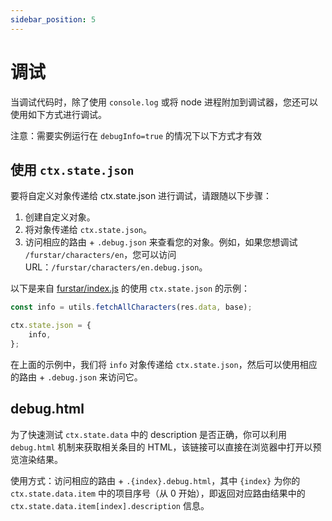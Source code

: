```yaml
---
sidebar_position: 5
---
```


# 调试

当调试代码时，除了使用 `console.log` 或将 node 进程附加到调试器，您还可以使用如下方式进行调试。

注意：需要实例运行在 `debugInfo=true` 的情况下以下方式才有效

## 使用 `ctx.state.json`

要将自定义对象传递给 ctx.state.json 进行调试，请跟随以下步骤：

1.  创建自定义对象。
2.  将对象传递给 `ctx.state.json`。
3.  访问相应的路由 + `.debug.json` 来查看您的对象。例如，如果您想调试 `/furstar/characters/en`，您可以访问 URL：`/furstar/characters/en.debug.json`。

以下是来自 [furstar/index.js](https://github.com/khulnasoft-lab/feedy/blob/master/lib/v2/furstar/index.js) 的使用 `ctx.state.json` 的示例：

```js
const info = utils.fetchAllCharacters(res.data, base);

ctx.state.json = {
    info,
};
```

在上面的示例中，我们将 `info` 对象传递给 `ctx.state.json`，然后可以使用相应的路由 + `.debug.json` 来访问它。

## debug.html

为了快速测试 `ctx.state.data` 中的 description 是否正确，你可以利用 `debug.html` 机制来获取相关条目的 HTML，该链接可以直接在浏览器中打开以预览渲染结果。

使用方式：访问相应的路由 + `.{index}.debug.html`，其中 `{index}` 为你的 `ctx.state.data.item` 中的项目序号（从 0 开始），即返回对应路由结果中的 `ctx.state.data.item[index].description` 信息。
